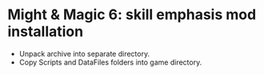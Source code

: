 # Might & Magic 6: skill emphasis mod installation

* Unpack archive into separate directory.
* Copy Scripts and DataFiles folders into game directory.

